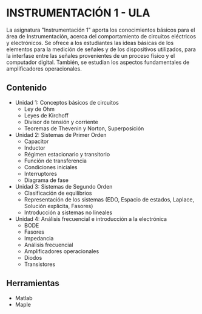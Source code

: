 # INSTRUMENTACIÓN 1 - ULA

La asignatura "Instrumentación 1" aporta los conocimientos básicos para el área de Instrumentación, acerca del comportamiento de circuitos eléctricos y electrónicos. Se ofrece a los estudiantes las ideas básicas de los elementos para la medición de señales y de los dispositivos utilizados, para la interfase entre las señales provenientes de un proceso físico y el computador digital. También, se estudian los aspectos fundamentales de amplificadores operacionales.

## Contenido
- Unidad 1: Conceptos básicos de circuitos
  - Ley de Ohm
  - Leyes de Kirchoff
  - Divisor de tensión y corriente
  - Teoremas de Thevenin y Norton, Superposición 
- Unidad 2: Sistemas de Primer Orden
  - Capacitor
  - Inductor
  - Régimen estacionario y transitorio
  - Función de transferencia
  - Condiciones iniciales
  - Interruptores
  - Diagrama de fase
- Unidad 3: Sistemas de Segundo Orden
  - Clasificación de equilibrios
  - Representación de los sistemas (EDO, Espacio de estados, Laplace, Solución explicita, Fasores)
  - Introducción a sistemas no lineales    
- Unidad 4: Análisis frecuencial e introducción a la electrónica
  - BODE
  - Fasores
  - Impedancia
  - Análisis frecuencial
  - Amplificadores operacionales
  - Diodos
  - Transistores
## Herramientas
- Matlab
- Maple

